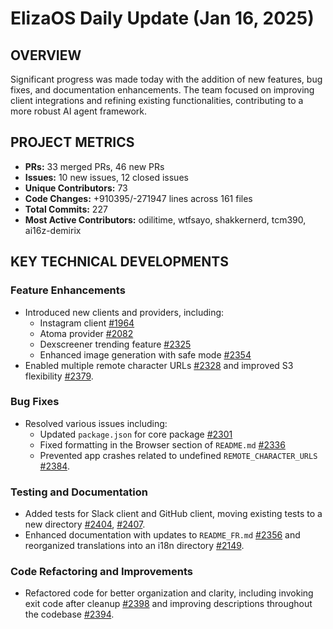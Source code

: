 # ElizaOS Daily Update (Jan 16, 2025)

## OVERVIEW 
Significant progress was made today with the addition of new features, bug fixes, and documentation enhancements. The team focused on improving client integrations and refining existing functionalities, contributing to a more robust AI agent framework.

## PROJECT METRICS
- **PRs:** 33 merged PRs, 46 new PRs
- **Issues:** 10 new issues, 12 closed issues
- **Unique Contributors:** 73
- **Code Changes:** +910395/-271947 lines across 161 files
- **Total Commits:** 227
- **Most Active Contributors:** odilitime, wtfsayo, shakkernerd, tcm390, ai16z-demirix

## KEY TECHNICAL DEVELOPMENTS

### Feature Enhancements
- Introduced new clients and providers, including:
  - Instagram client [#1964](https://github.com/elizaos/eliza/pull/1964)
  - Atoma provider [#2082](https://github.com/elizaos/eliza/pull/2082)
  - Dexscreener trending feature [#2325](https://github.com/elizaos/eliza/pull/2325)
  - Enhanced image generation with safe mode [#2354](https://github.com/elizaos/eliza/pull/2354)
- Enabled multiple remote character URLs [#2328](https://github.com/elizaos/eliza/pull/2328) and improved S3 flexibility [#2379](https://github.com/elizaos/eliza/pull/2379).

### Bug Fixes
- Resolved various issues including:
  - Updated `package.json` for core package [#2301](https://github.com/elizaos/eliza/pull/2301)
  - Fixed formatting in the Browser section of `README.md` [#2336](https://github.com/elizaos/eliza/pull/2336)
  - Prevented app crashes related to undefined `REMOTE_CHARACTER_URLS` [#2384](https://github.com/elizaos/eliza/pull/2384).

### Testing and Documentation
- Added tests for Slack client and GitHub client, moving existing tests to a new directory [#2404](https://github.com/elizaos/eliza/pull/2404), [#2407](https://github.com/elizaos/eliza/pull/2407).
- Enhanced documentation with updates to `README_FR.md` [#2356](https://github.com/elizaos/eliza/pull/2356) and reorganized translations into an i18n directory [#2149](https://github.com/elizaos/eliza/pull/2149).

### Code Refactoring and Improvements
- Refactored code for better organization and clarity, including invoking exit code after cleanup [#2398](https://github.com/elizaos/eliza/pull/2398) and improving descriptions throughout the codebase [#2394](https://github.com/elizaos/eliza/pull/2394).